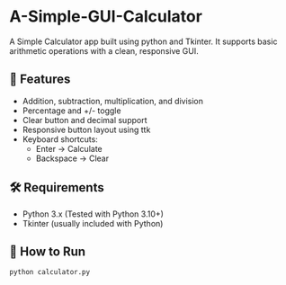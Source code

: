 # A-Simple-GUI-Calculator
A Simple Calculator app built using python and Tkinter. It supports basic arithmetic operations with a clean, responsive GUI.
## 🧮 Features

- Addition, subtraction, multiplication, and division
- Percentage and +/- toggle
- Clear button and decimal support
- Responsive button layout using ttk
- Keyboard shortcuts:  
  - Enter → Calculate  
  - Backspace → Clear

## 🛠 Requirements

- Python 3.x (Tested with Python 3.10+)
- Tkinter (usually included with Python)

## 🚀 How to Run

```bash
python calculator.py
